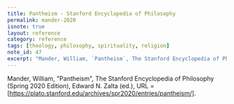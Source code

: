 ```yaml
---
title: Pantheism - Stanford Encyclopedia of Philosophy
permalink: mander-2020
isnote: true
layout: reference
category: reference
tags: [theology, philosophy, spirituality, religion]
note_id: 47
excerpt: "Mander, William, `Pantheism`, The Stanford Encyclopedia of Philosophy (Spring 2020 Edition), Edward N. Zalta (ed.), URL = [https://plato.stanford.edu/archives/spr2020/entries/pantheism/]."
---
```


Mander, William, "Pantheism", The Stanford Encyclopedia of Philosophy (Spring 2020 Edition), Edward N. Zalta (ed.), URL = [https://plato.stanford.edu/archives/spr2020/entries/pantheism/].